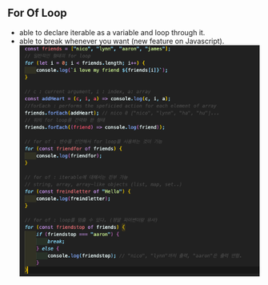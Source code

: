 ## For Of Loop

- able to declare iterable as a variable and loop through it.
- able to break whenever you want (new feature on Javascript).  
  <img src="./img/capture07-1.png" width="800px">
